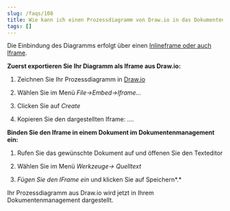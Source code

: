 ```yaml
---
slug: /faqs/108
title: Wie kann ich einen Prozessdiagramm von Draw.io in das Dokumentenmanagement einfügen
tags: []
---
```

Die Einbindung des Diagramms erfolgt über einen [Inlineframe oder auch Iframe](https://de.wikipedia.org/wiki/Inlineframe).

**Zuerst exportieren Sie Ihr Diagramm als Iframe aus Draw.io:**

1.  Zeichnen Sie Ihr Prozessdiagramm in [Draw.io](https://Draw.io)

2.  Wählen Sie im Menü *File->Embed->Iframe...* 

3.  Clicken Sie auf *Create*

4.  Kopieren Sie den dargestellten Iframe: *....*

**Binden Sie den Iframe in einem Dokument im Dokumentenmanagement ein:**

1.  Rufen Sie das gewünschte Dokument auf und öffenen Sie den Texteditor

2.  Wählen Sie im Menü *Werkzeuge-> Quelltext*

3.  *Fügen Sie den IFrame ein* und klicken Sie auf Speichern*.*

Ihr Prozessdiagramm aus Draw.io wird jetzt in Ihrem Dokumentenmanagement dargestellt.